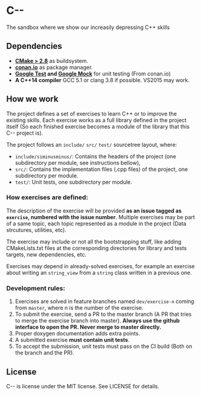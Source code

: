 # C--
The sandbox where we show our increasily depressing C++ skills

## Dependencies

 - **[CMake > 2.8](https://cmake.org/)** as buildsystem.
 - **[conan.io](https://www.conan.io/)** as package manager.
 - **[Google Test](https://github.com/google/googletest) and [Google Mock](https://github.com/google/googlemock)** for unit testing (From conan.io)
 - **A C++14 compiler** GCC 5.1 or clang 3.8 if possible. VS2015 may work.

## How we work

The project defines a set of exercises to learn C++ or to improve the existing skills. Each exercise works as a full
library defined in the project itself (So each finished exercise becomes a module of the library that this C-- project is).

The project follows an `include/` `src/` `test/` sourcetree layout, where:

 - `include/siminusminus/`: Contains the headers of the project (one subdirectory per module, see instructions bellow), 
 - `src/`: Contains the implementation files (.cpp files) of the project, one subdirectory per module.
 - `test/`: Unit tests, one subdirectory per module.

### How exercises are defined:

The description of the exercise will be provided **as an issue tagged as `exercise`, numbered with the issue number**.
Multiple exercises may be part of a same topic, each topic represented as a module in the project (Data strcutures, utilities, etc).

The exercise may include or not all the bootstrapping stuff, like adding CMakeLists.txt files at the corresponding directories for
library and tests targets, new dependencies, etc.

Exercises may depend in already-solved exercises, for example an exercise about writing an `string_view` from a `string` class written
in a previous one.

### Development rules:

 1. Exercises are solved in feature branches named `dev/exercise-n` coming from `master`, where n is the number of the exercise.
 2. To submit the exercise, send a PR to the master branch (A PR that tries to merge the exercise branch into master). **Always use the
    github interface to open the PR. Never merge to master directly.**
 3. Proper doxygen documentation adds extra points.
 4. A submitted exercise **must contain unit tests**.
 5. To accept the submission, unit tests must pass on the CI build (Both on the branch and the PR).

## License

C-- is license under the MIT license. See LICENSE for details.
